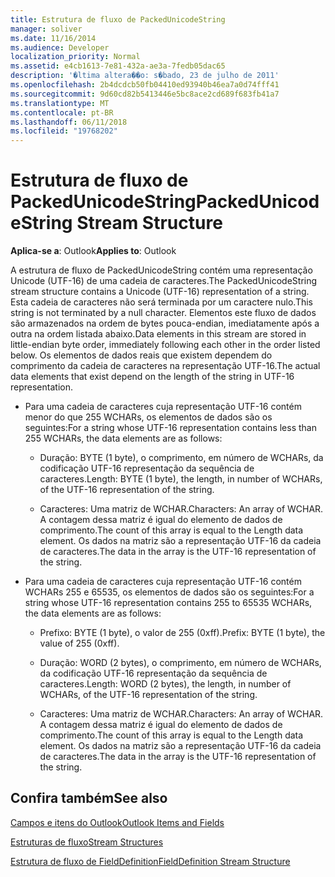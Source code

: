 ```yaml
---
title: Estrutura de fluxo de PackedUnicodeString
manager: soliver
ms.date: 11/16/2014
ms.audience: Developer
localization_priority: Normal
ms.assetid: e4cb1613-7e81-432a-ae3a-7fedb05dac65
description: '�ltima altera��o: s�bado, 23 de julho de 2011'
ms.openlocfilehash: 2b4dcdcb50fb04410ed93940b46ea7a0d74fff41
ms.sourcegitcommit: 9d60cd82b5413446e5bc8ace2cd689f683fb41a7
ms.translationtype: MT
ms.contentlocale: pt-BR
ms.lasthandoff: 06/11/2018
ms.locfileid: "19768202"
---
```

# <a name="packedunicodestring-stream-structure"></a><span data-ttu-id="e4bf6-103">Estrutura de fluxo de PackedUnicodeString</span><span class="sxs-lookup"><span data-stu-id="e4bf6-103">PackedUnicodeString Stream Structure</span></span>

  
  
<span data-ttu-id="e4bf6-104">**Aplica-se a**: Outlook</span><span class="sxs-lookup"><span data-stu-id="e4bf6-104">**Applies to**: Outlook</span></span> 
  
<span data-ttu-id="e4bf6-105">A estrutura de fluxo de PackedUnicodeString contém uma representação Unicode (UTF-16) de uma cadeia de caracteres.</span><span class="sxs-lookup"><span data-stu-id="e4bf6-105">The PackedUnicodeString stream structure contains a Unicode (UTF-16) representation of a string.</span></span> <span data-ttu-id="e4bf6-106">Esta cadeia de caracteres não será terminada por um caractere nulo.</span><span class="sxs-lookup"><span data-stu-id="e4bf6-106">This string is not terminated by a null character.</span></span> <span data-ttu-id="e4bf6-107">Elementos este fluxo de dados são armazenados na ordem de bytes pouca-endian, imediatamente após a outra na ordem listada abaixo.</span><span class="sxs-lookup"><span data-stu-id="e4bf6-107">Data elements in this stream are stored in little-endian byte order, immediately following each other in the order listed below.</span></span> <span data-ttu-id="e4bf6-108">Os elementos de dados reais que existem dependem do comprimento da cadeia de caracteres na representação UTF-16.</span><span class="sxs-lookup"><span data-stu-id="e4bf6-108">The actual data elements that exist depend on the length of the string in UTF-16 representation.</span></span>
  
- <span data-ttu-id="e4bf6-109">Para uma cadeia de caracteres cuja representação UTF-16 contém menor do que 255 WCHARs, os elementos de dados são os seguintes:</span><span class="sxs-lookup"><span data-stu-id="e4bf6-109">For a string whose UTF-16 representation contains less than 255 WCHARs, the data elements are as follows:</span></span>
    
  - <span data-ttu-id="e4bf6-110">Duração: BYTE (1 byte), o comprimento, em número de WCHARs, da codificação UTF-16 representação da sequência de caracteres.</span><span class="sxs-lookup"><span data-stu-id="e4bf6-110">Length: BYTE (1 byte), the length, in number of WCHARs, of the UTF-16 representation of the string.</span></span>
    
  - <span data-ttu-id="e4bf6-111">Caracteres: Uma matriz de WCHAR.</span><span class="sxs-lookup"><span data-stu-id="e4bf6-111">Characters: An array of WCHAR.</span></span> <span data-ttu-id="e4bf6-112">A contagem dessa matriz é igual do elemento de dados de comprimento.</span><span class="sxs-lookup"><span data-stu-id="e4bf6-112">The count of this array is equal to the Length data element.</span></span> <span data-ttu-id="e4bf6-113">Os dados na matriz são a representação UTF-16 da cadeia de caracteres.</span><span class="sxs-lookup"><span data-stu-id="e4bf6-113">The data in the array is the UTF-16 representation of the string.</span></span>
    
- <span data-ttu-id="e4bf6-114">Para uma cadeia de caracteres cuja representação UTF-16 contém WCHARs 255 e 65535, os elementos de dados são os seguintes:</span><span class="sxs-lookup"><span data-stu-id="e4bf6-114">For a string whose UTF-16 representation contains 255 to 65535 WCHARs, the data elements are as follows:</span></span>
    
  - <span data-ttu-id="e4bf6-115">Prefixo: BYTE (1 byte), o valor de 255 (0xff).</span><span class="sxs-lookup"><span data-stu-id="e4bf6-115">Prefix: BYTE (1 byte), the value of 255 (0xff).</span></span>
    
  - <span data-ttu-id="e4bf6-116">Duração: WORD (2 bytes), o comprimento, em número de WCHARs, da codificação UTF-16 representação da sequência de caracteres.</span><span class="sxs-lookup"><span data-stu-id="e4bf6-116">Length: WORD (2 bytes), the length, in number of WCHARs, of the UTF-16 representation of the string.</span></span>
    
  - <span data-ttu-id="e4bf6-117">Caracteres: Uma matriz de WCHAR.</span><span class="sxs-lookup"><span data-stu-id="e4bf6-117">Characters: An array of WCHAR.</span></span> <span data-ttu-id="e4bf6-118">A contagem dessa matriz é igual do elemento de dados de comprimento.</span><span class="sxs-lookup"><span data-stu-id="e4bf6-118">The count of this array is equal to the Length data element.</span></span> <span data-ttu-id="e4bf6-119">Os dados na matriz são a representação UTF-16 da cadeia de caracteres.</span><span class="sxs-lookup"><span data-stu-id="e4bf6-119">The data in the array is the UTF-16 representation of the string.</span></span>
    
## <a name="see-also"></a><span data-ttu-id="e4bf6-120">Confira também</span><span class="sxs-lookup"><span data-stu-id="e4bf6-120">See also</span></span>



[<span data-ttu-id="e4bf6-121">Campos e itens do Outlook</span><span class="sxs-lookup"><span data-stu-id="e4bf6-121">Outlook Items and Fields</span></span>](outlook-items-and-fields.md)
  
[<span data-ttu-id="e4bf6-122">Estruturas de fluxo</span><span class="sxs-lookup"><span data-stu-id="e4bf6-122">Stream Structures</span></span>](stream-structures.md)
  
[<span data-ttu-id="e4bf6-123">Estrutura de fluxo de FieldDefinition</span><span class="sxs-lookup"><span data-stu-id="e4bf6-123">FieldDefinition Stream Structure</span></span>](fielddefinition-stream-structure.md)

